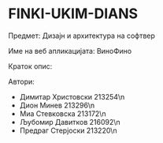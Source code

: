 # FINKI-UKIM-DIANS

Предмет: Дизајн и архитектура на софтвер

Име на веб апликацијата: ВиноФино

Краток опис:

Автори:

 - Димитар Христовски 213254\n
 - Дион Минев 213296\n
 - Миа Стевковска 213172\n
 - Љубомир Давитков 216092\n
 - Предраг Стерјоски 213220\n
